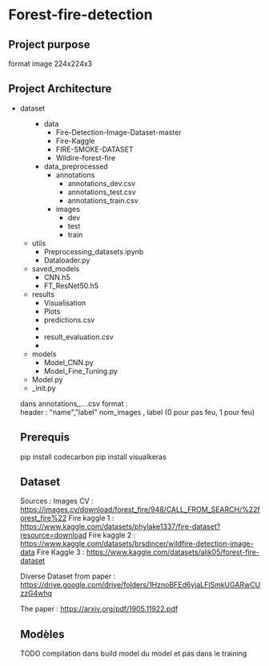 # Forest-fire-detection

## Project purpose

format image 224x224x3

## Project Architecture
<ul>
  <li>dataset<ul>
  <ul>
    <li>data
      <ul>
        <li>Fire-Detection-Image-Dataset-master</li>
        <li>Fire-Kaggle</li>
        <li>FIRE-SMOKE-DATASET</li>
        <li>Wildire-forest-fire</li>
      </ul>
    </li>
    <li>data_preprocessed
      <ul>
        <li>annotations
          <ul>
            <li>annotations_dev.csv</li>
            <li>annotations_test.csv </li>
            <li>annotations_train.csv</li>
          </ul>
        </li>
        <li>images<ul><li>dev</li>
            <li>test</li>
            <li>train</li>
          </ul>
        </li>
      </ul>
    </li>
  </ul>
  <li>utils
    <ul>
      <li>Preprocessing_datasets.ipynb</li>
      <li>Dataloader.py</li>
    </ul>
  </li>
  <li>saved_models
    <ul>
      <li>CNN.h5</li>
      <li>FT_ResNet50.h5</li>
    </ul>
  </li>
  <li>results
    <ul>
      <li>Visualisation</li>
      <li>Plots</li>
      <li>predictions.csv<li>
      <li>result_evaluation.csv<li>
    </ul>
  </li>
  <li>models
    <ul>
      <li>Model_CNN.py</li>
      <li>Model_Fine_Tuning.py</li>
    </ul>
  </li>
  <li>Model.py</li>
  <li>_init.py</li>
</ul>


dans annotations_....csv format :  
header : "name","label"
nom_images , label (0 pour pas feu, 1 pour feu)

## Prerequis

pip install codecarbon 
pip install visualkeras

## Dataset 

Sources : 
Images CV : https://images.cv/download/forest_fire/948/CALL_FROM_SEARCH/%22forest_fire%22
Fire kaggle 1 : https://www.kaggle.com/datasets/phylake1337/fire-dataset?resource=download
Fire kaggle 2 : https://www.kaggle.com/datasets/brsdincer/wildfire-detection-image-data
Fire Kaggle 3 : https://www.kaggle.com/datasets/alik05/forest-fire-dataset

Diverse Dataset from paper : https://drive.google.com/drive/folders/1HznoBFEd6yjaLFlSmkUGARwCUzzG4whq

The paper : https://arxiv.org/pdf/1905.11922.pdf

## Modèles

TODO compilation dans build model du model et pas dans le training





